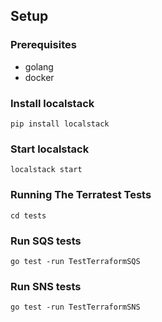 ## Setup

### Prerequisites
- golang
- docker

### Install localstack
`pip install localstack`

### Start localstack
`localstack start`

### Running The Terratest Tests
`cd tests`

### Run SQS tests
`go test -run TestTerraformSQS`

### Run SNS tests
`go test -run TestTerraformSNS`
